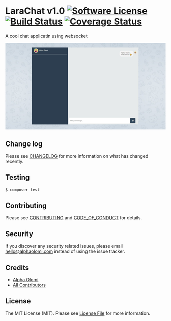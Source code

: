 # LaraChat v1.0 [![Software License][ico-license]](LICENSE.md) [![Build Status][ico-travis]][link-travis] [![Coverage Status][ico-codecov]][link-codecov]

A cool chat applicatin using websocket

![img](./docs/screenshot.jpg)

## Change log

Please see [CHANGELOG](CHANGELOG.md) for more information on what has changed recently.

## Testing

```bash
$ composer test
```

## Contributing

Please see [CONTRIBUTING](./.github/CONTRIBUTING.md) and [CODE_OF_CONDUCT](./.github/CODE_OF_CONDUCT.md) for details.

## Security

If you discover any security related issues, please email hello@alphaolomi.com instead of using the issue tracker.

## Credits

-   [Alpha Olomi][link-author]
-   [All Contributors][link-contributors]

## License

The MIT License (MIT). Please see [License File](LICENSE.md) for more information.

[ico-license]: https://img.shields.io/badge/license-MIT-brightgreen.svg?style=flat-square
[ico-travis]: https://img.shields.io/travis/com/alphaolomi/laravel-websockets?logo=travis&style=flat-square
[ico-codecov]: https://img.shields.io/codecov/c/gh/alphaolomi/laravel-websockets?logo=codecov&style=flat-square
[link-travis]: https://travis-ci.com/alphaolomi/laravel-websockets
[link-codecov]: https://codecov.io/gh/alphaolomi/laravel-websockets
[link-author]: https://github.com/alphaolomi
[link-contributors]: ../../contributors
